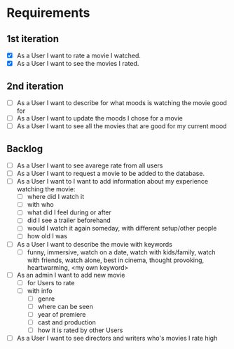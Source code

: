 # Requirements
## 1st iteration
- [x] As a User I want to rate a movie I watched.
- [x] As a User I want to see the movies I rated.
## 2nd iteration
- [ ] As a User I want to describe for what moods is watching the movie good for
- [ ] As a User I want to update the moods I chose for a movie
- [ ] As a User I want to see all the movies that are good for my current mood
## Backlog
- [ ] As a User I want to see avarege rate from all users
- [ ] As a User I want to request a movie to be added to the database.
- [ ] As a User I want to I want to add information about my experience watching the movie:
  - [ ] where did I watch it
  - [ ] with who
  - [ ] what did I feel during or after
  - [ ] did I see a trailer beforehand
  - [ ] would I watch it again someday, with different setup/other people
  - [ ] how old I was
- [ ] As a User I want to describe the movie with keywords
  - [ ] funny, immersive, watch on a date, watch with kids/family, watch with friends, watch alone, best in cinema, thought provoking, heartwarming, \<my own keyword\>
- [ ] As an admin I want to add new movie
  - [ ] for Users to rate
  - [ ] with info
    - [ ] genre
    - [ ] where can be seen
    - [ ] year of premiere
    - [ ] cast and production
    - [ ] how it is rated by other Users
- [ ] As a User I want to see directors and writers who's movies I rate high

